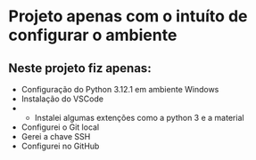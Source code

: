 # Projeto apenas com o intuíto de configurar o ambiente

## Neste projeto fiz apenas:

- Configuração do Python 3.12.1 em ambiente Windows
- Instalação do VSCode
- - Instalei algumas extenções como a python 3 e a material
- Configurei o Git local
- Gerei a chave SSH
- Configurei no GitHub



